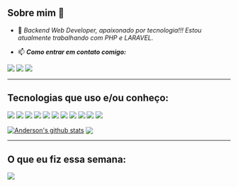 Sobre mim 👋
---

- 🔭 *Backend Web Developer, apaixonado por tecnologia!!! Estou atualmente trabalhando com PHP e LARAVEL.*

- 📫 ***Como entrar em contato comigo:***

[<img src="https://img.shields.io/badge/linkedin-%230077B5.svg?&style=for-the-badge&logo=linkedin&logoColor=white" />](https://www.linkedin.com/in/asmartins999/) 
[<img src="https://img.shields.io/badge/WhatsApp-25D366?style=for-the-badge&logo=whatsapp&logoColor=white" />](https://wa.me/5511973406024) 
[<img src="https://img.shields.io/badge/Telegram-2CA5E0?style=for-the-badge&logo=telegram&logoColor=white" />](https://t.me/asmartins)

---
## Tecnologias que uso e/ou conheço:
[<img src="https://img.shields.io/badge/Laravel-FF2D20?style=for-the-badge&logo=laravel&logoColor=white" />](https://laravel.com/) 
[<img src="https://img.shields.io/badge/PHP-777BB4?style=for-the-badge&logo=php&logoColor=white" />](https://www.php.net/) 
[<img src="https://img.shields.io/badge/HTML5-E34F26?style=for-the-badge&logo=html5&logoColor=white" />](https://html.com/) 
[<img src="https://img.shields.io/badge/CSS3-1572B6?style=for-the-badge&logo=css3&logoColor=white" />](https://www.w3.org/Style/CSS/Overview.en.html#translations) 
[<img src="https://img.shields.io/badge/JavaScript-F7DF1E?style=for-the-badge&logo=javascript&logoColor=black" />](https://www.javascript.com/) 
[<img src="https://img.shields.io/badge/Microsoft_SQL_Server-CC2927?style=for-the-badge&logo=microsoft-sql-server&logoColor=white" />](https://www.microsoft.com/pt-br/sql-server/sql-server-downloads)
[<img src="https://img.shields.io/badge/MySQL-00000F?style=for-the-badge&logo=mysql&logoColor=white" />](https://www.mysql.com/)
[<img src="https://img.shields.io/badge/Git-F05032?style=for-the-badge&logo=git&logoColor=white" />](https://git-scm.com/) 
[<img src="https://img.shields.io/badge/Docker-2CA5E0?style=for-the-badge&logo=docker&logoColor=white" />](https://www.docker.com/) 
[<img src="https://img.shields.io/badge/Apache-D22128?style=for-the-badge&logo=Apache&logoColor=white" />](https://www.apache.org/) 
[<img src="https://img.shields.io/badge/Linux-FCC624?style=for-the-badge&logo=linux&logoColor=black" />](https://www.linux.org/)

<a href="https://github.com/anuraghazra/github-readme-stats"><img align="center" src="https://github-readme-stats.vercel.app/api?username=andersonsoaresmartins&show_icons=true&include_all_commits=true&theme=buefy&hide_border=true" alt="Anderson's github stats"/></a>
<a href="https://github.com/anuraghazra/github-readme-stats"><img align="center" src="https://github-readme-stats.vercel.app/api/top-langs/?username=andersonsoaresmartins&layout=compact&theme=buefy&hide_border=true"/></a>

---
## O que eu fiz essa semana:

[![](https://github-readme-stats.vercel.app/api/wakatime?username=@asmartins)](https://github.com/anuraghazra/github-readme-stats)
